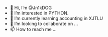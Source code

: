 - 👋 Hi, I’m @Jn1kDOG
- 👀 I’m interested in PYTHON.
- 🌱 I’m currently learning accounting in XJTLU
- 💞️ I’m looking to collaborate on ...
- 📫 How to reach me ...

<!---
Jn1kDOG/Jn1kDOG is a ✨ special ✨ repository because its `README.md` (this file) appears on your GitHub profile.
You can click the Preview link to take a look at your changes.
--->
